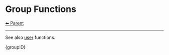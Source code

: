 # Group Functions

<!-- TEMPLATE header 2 -->
[⬅ Parent ](../index.md)
<hr />

See also [user](./user.md) functions.

{groupID}